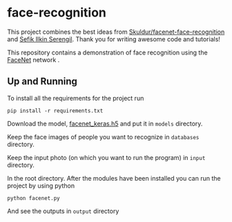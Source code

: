 # face-recognition

This project combines the best ideas from [Skuldur/facenet-face-recognition](https://github.com/Skuldur/facenet-face-recognition) and [Sefik Ilkin Serengil](https://sefiks.com/2018/09/03/face-recognition-with-facenet-in-keras/). Thank you for writing awesome code and tutorials!

This repository contains a demonstration of face recognition using the [FaceNet](https://arxiv.org/pdf/1503.03832.pdf) network .

## Up and Running

To install all the requirements for the project run

	pip install -r requirements.txt

Download the model, [facenet_keras.h5](https://www.dropbox.com/s/xwn57bffg5xobb8/facenet_keras.h5?dl=1) and put it in `models` directory.
	
Keep the face images of people you want to recognize in `databases` directory. 

Keep the input photo (on which you want to run the program) in `input` directory.

In the root directory. After the modules have been installed you can run the project by using python

	python facenet.py
	
And see the outputs in `output` directory
